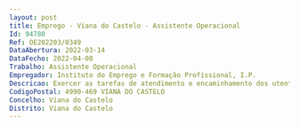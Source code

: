 ```yaml
--- 
layout: post
title: Emprego - Viana do Castelo - Assistente Operacional
Id: 94780
Ref: OE202203/0349
DataAbertura: 2022-03-14
DataFecho: 2022-04-08
Trabalho: Assistente Operacional
Empregador: Instituto do Emprego e Formação Profissional, I.P.
Descricao: Exercer as tarefas de atendimento e encaminhamento dos utentes Prestar informações, utilizar equipamentos de comunicação, incluindo estabelecer ligações telefónicas, receber e transmitir mensagens Providenciar a arrumação, conservação e boa utilização das instalações, bem como do material e equipamento dos serviços Exercer atividades de apoio aos diversos serviços do Centro de modo a facilitar o seu normal funcionamento   Apoio administrativo, organização e gestão de documentos de Serviço   Reproduzir documentos com utilização de equipamento próprio, assegurando a sua manutenção e gestão de stocks necessários ao seu funcionamento   Cooperar nas atividades que visem a segurança das instalações   Colaborar na manutenção e conservação das instalações   Efetuar, no interior e exterior, tarefas de apoio ao normal funcionamento dos serviços   Conduzir as viaturas de serviço 
CodigoPostal: 4990-469 VIANA DO CASTELO
Concelho: Viana do Castelo
Distrito: Viana do Castelo
--- 
```

